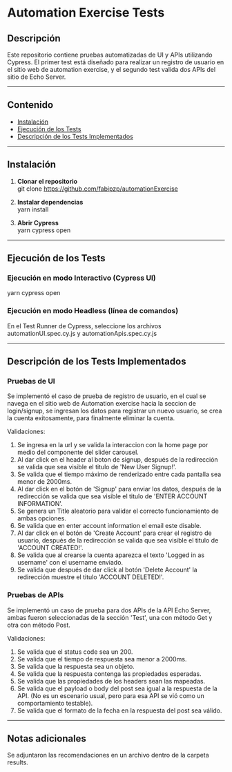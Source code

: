 # Automation Exercise Tests

## Descripción

Este repositorio contiene pruebas automatizadas de UI y APIs utilizando Cypress. El primer test está diseñado para realizar un registro de usuario en el sitio web de automation exercise, y el segundo test valida dos APIs del sitio de Echo Server.

---

## Contenido

- [Instalación](#instalación)
- [Ejecución de los Tests](#ejecución-de-los-tests)
- [Descripción de los Tests Implementados](#descripción-de-los-tests-implementados)

---

## Instalación

1. **Clonar el repositorio**  
   git clone https://github.com/fabipzp/automationExercise

2. **Instalar dependencias**  
   yarn install
3. **Abrir Cypress**  
   yarn cypress open

---

## Ejecución de los Tests

### Ejecución en modo Interactivo (Cypress UI)

yarn cypress open

### Ejecución en modo Headless (línea de comandos)

En el Test Runner de Cypress, seleccione los archivos automationUI.spec.cy.js y automationApis.spec.cy.js

---

## Descripción de los Tests Implementados

### Pruebas de UI

Se implementó el caso de prueba de registro de usuario, en el cual se navega en el sitio web de Automation exercise hacia la seccion de login/signup, se ingresan los datos para registrar un nuevo usuario, se crea la cuenta exitosamente, para finalmente eliminar la cuenta.

Validaciones:

1. Se ingresa en la url y se valida la interaccion con la home page por medio del componente del slider carousel.
2. Al dar click en el header al boton de signup, después de la redirección se valida que sea visible el titulo de 'New User Signup!'.
3. Se valida que el tiempo máximo de renderizado entre cada pantalla sea menor de 2000ms.
4. Al dar click en el botón de 'Signup' para enviar los datos, después de la redirección se valida que sea visible el titulo de 'ENTER ACCOUNT INFORMATION'.
5. Se genera un Title aleatorio para validar el correcto funcionamiento de ambas opciones.
6. Se valida que en enter account information el email este disable.
7. Al dar click en el botón de 'Create Account' para crear el registro de usuario, después de la redirección se valida que sea visible el titulo de 'ACCOUNT CREATED!'.
8. Se valida que al crearse la cuenta aparezca el texto 'Logged in as username' con el username enviado.
9. Se valida que después de dar click al botón 'Delete Account' la redirección muestre el titulo 'ACCOUNT DELETED!'.

### Pruebas de APIs

Se implementó un caso de prueba para dos APIs de la API Echo Server, ambas fueron seleccionadas de la sección 'Test', una con método Get y otra con método Post.

Validaciones:

1. Se valida que el status code sea un 200.
2. Se valida que el tiempo de respuesta sea menor a 2000ms.
3. Se valida que la respuesta sea un objeto.
4. Se valida que la respuesta contenga las propiedades esperadas.
5. Se valida que las propiedades de los headers sean las mapeadas.
6. Se valida que el payload o body del post sea igual a la respuesta de la API. (No es un escenario usual, pero para esa API se vió como un comportamiento testable).
7. Se valida que el formato de la fecha en la respuesta del post sea válido.

---

## Notas adicionales

Se adjuntaron las recomendaciones en un archivo dentro de la carpeta results.
